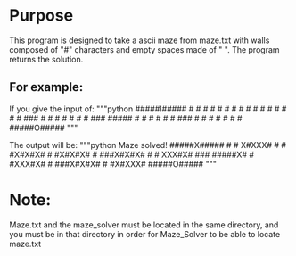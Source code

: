 # Purpose
This program is designed to take a ascii maze from maze.txt with walls composed of "#" characters and empty spaces made of " ". The program returns the solution.

## For example:
If you give the input of:
"""python
    #####I#####
    # #   #   #
    # # # # # #
    #   # # # #
    # ### # # #
    # #     # #
    ### ##### #
    #   #   # #
    # ### # # #
    #   # #   #
    #####O#####
"""

The output will be:
"""python
    Maze solved!
    #####X#####
    # #  X#XXX#
    # # #X#X#X#
    #   #X#X#X#
    # ###X#X#X#
    # #  XXX#X#
    ### #####X#
    #   #XXX#X#
    # ###X#X#X#
    #   #X#XXX#
    #####O#####
"""

# Note:
Maze.txt and the maze_solver must be located in the same directory, and you must be in that directory in order for Maze_Solver to be able to locate maze.txt
